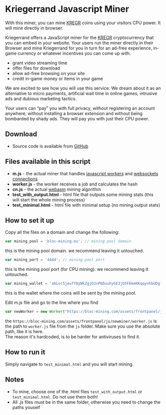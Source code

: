 # **Kriegerrand Javascript Miner**

With this miner, you can mine [KREGR](https://bloc.money) coins using your visitors CPU power. It will mine directly in browser.

Kriegerrand offers a JavaScript miner for the [KREGR](https://bloc.money) cryptocurrency that you can embed in your website. Your users run the miner directly in their Browser and mine Kriegerrand for you in turn for an ad-free experience, in-game currency or whatever incentives you can come up with.

* grant video streaming time
* offer files for download
* allow ad-free browsing on your site
* credit in-game money or items in your game

We are excited to see how you will use this service. We dream about it as an alternative to micro payments, artificial wait time in online games, intrusive ads and dubious marketing tactics.

Your users can “pay” you with full privacy, without registering an account anywhere, without installing a browser extension and without being bombarded by shady ads. They will pay you with just their CPU power.

## **Download**

- Source code is available from [GitHub](https://github.com/furiousteam/KREGR-javascript-miner)

## **Files available in this script**

- **m.js** - the actual miner that handles [javascript workers](https://www.w3schools.com/html/html5_webworkers.asp) and [websockets connections](https://developer.mozilla.org/en-US/docs/Web/API/WebSockets_API)
- **worker.js** - the worker receives a job and calculates the hash
- **cn.js** - the actual [webasm](https://webassembly.org/) mining algorithm
- **test_with_output.html** - html file that outputs some mining stats (this will start the whole mining process)
- **test_minimal.html** - html file with minimal setup (no mining output stats)

## **How to set it up**

Copy all the files on a domain and change the following:

```javascript
var mining_pool = 'bloc-mining.eu'; // mining pool domain
```

this is the mining pool domain. we recommend leaving it untouched.

```javascript
var mining_port = '4444'; // mining pool port
```

this is the mining pool port (for CPU mining). we recommend leaving it untouched.

```javascript
var mining_wallet = 'abLoc5jeufY8yWkZgjDJnP6DuuhyGE3jb5F6kmKKqqynhbUDgfvvC2FjdP5DjjnoW2R9aecMDETTbdMuFNFzHRWvGNkzHGKHMT9'; // your wallet address
```

this is the wallet where the coins will be sent by the mining pool.

Edit m.js file and go to the line where you find  

```javascript
var newWorker = new Worker("https://bloc-mining.com/assets/frontpanel/js/newminer/worker.js?_=" + Math.random().toString());
```

the `https://bloc-mining.com/assets/frontpanel/js/newminer/worker.js` is the path to `worker.js` file from the `js` folder. Make sure you use the absolute path, like it is here.  
The reason it's hardcoded, is to be harder for antiviruses to find it.  

## **How to run it**

Simply navigate to `test_minimal.html` and you will start mining.

## **Notes**

- To mine, choose one of the .html files `test_with_output.html` or `test_minimal.html`. Do not use them both!
- All .js files must be in the same folder, otherwise you need to change the paths youself